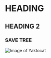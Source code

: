 # HEADING
## HEADING 2
### SAVE TREE
![Image of Yaktocat](https://octodex.github.com/images/yaktocat.png)
